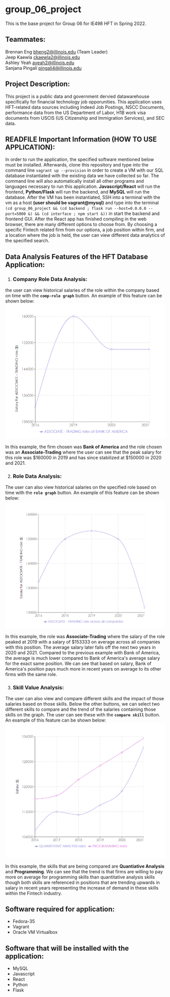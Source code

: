 # group_06_project

This is the base project for Group 06 for IE498 HFT in Spring 2022.


## Teammates:

Brennan Eng bheng2@illinois.edu (Team Leader) \
Jeep Kaewla ckaewla2@illinois.edu \
Ashley Yeah ayeah2@illinois.edu \
Sanjana Pingali pingali4@illinois.edu 

## Project Description:
This project is a public data and government dervied datawarehouse specifically for financial technology job opporunities. This application uses HFT-related data sources including Indeed Job Postings, NSCC Documents, performance data from the US Department of Labor, H1B work visa documents from USCIS (US Citizenship and Immigration Services), and SEC data.

## READFILE Important Information (HOW TO USE APPLICATION):
In order to run the application, the specified software mentioned below must be installed. Afterwards, clone this repository and type into the command line ```vagrant up --provision``` in order to create a VM with our SQL database instantiated with the existing data we have collected so far. The command line will also automatically install all other programs and languages necessary to run this application. **Javascript/React** will run the frontend, **Python/Flask** will run the backend, and **MySQL** will run the database. After the VM has been instantiated, SSH into a terminal with the vm as a host **(user should be vagrant@mysql)** and type into the terminal ```(cd group_06_project && (cd backend ; flask run --host=0.0.0.0 --port=5000 &) && (cd interface ; npm start &))``` in start the backend and frontend GUI. After the React app has finished compiling in the web browser, there are many different options to choose from. By choosing a specific Fintech related firm from our options, a job position within firm, and a location where the job is held, the user can view different data analytics of the specified search. 

## Data Analysis Features of the HFT Database Application:

1. ### Company Role Data Analysis:
  the user can view historical salaries of the role within the company based on time with the **`comp-role graph`** button. 
  An example of this feature can be shown below:
  ![alt_text](Images/HFTCompRoleExample.PNG)

  In this example, the firm chosen was **Bank of America** and the role chosen was an **Associate-Trading** where the user can see that the peak salary for this role was $160000 in 2019 and has since stabilized at $150000 in 2020 and 2021.

2. ### Role Data Analysis:
  The user can also view historical salaries on the specified role based on time with the **`role graph`** button.
  An example of this feature can be shown below:
  ![alt_text](Images/HFTRoleExample.PNG)

  In this example, the role was **Associate-Trading** where the salary of the role peaked at 2019 with a salary of $153333 on average across all companies with this position. The average salary later falls off the next two years in 2020 and 2021. Compared to the previous example with Bank of America, the average is much lower compared to Bank of America's average salary for the exact same position. We can see that based on salary, Bank of America's position pays much more in recent years on average to its other firms with the same role.

3. ### Skill Value Analysis:
  The user can also view and compare different skills and the impact of those salaries based on those skills. Below the other buttons, we can select two different skills to compare and the trend of the salaries containing those skills on the graph. The user can see these with the **`compare skill`** button.
  An example of this feature can be shown below:
  ![alt_text](Images/HFTCompareSkill.PNG)

  In this example, the skills that are being compared are **Quantiative Analysis** and **Programming**. We can see that the trend is that firms are willing to pay more on average for programming skills than quantitative analysis skills though both skills are referenced in positions that are trending upwards in salary in recent years representing the increase of demand in these skills within the Fintech industry.

## Software required for application:
* Fedora-35
* Vagrant
* Oracle VM Virtualbox

## Software that will be installed with the application:
* MySQL
* Javascript
* React
* Python
* Flask




